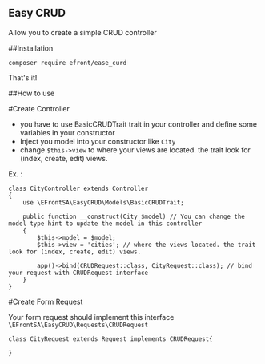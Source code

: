 ## Easy CRUD

Allow you to create a simple CRUD controller

##Installation

````
composer require efront/ease_curd
````

That's it!


##How to use

#Create Controller

* you have to use BasicCRUDTrait trait in your controller and define some variables in your constructor
* Inject you model into your constructor like `City`
* change `$this->view` to where your views are located. the trait look for (index, create, edit) views.

Ex. :
````
class CityController extends Controller
{
    use \EFrontSA\EasyCRUD\Models\BasicCRUDTrait;

    public function __construct(City $model) // You can change the model type hint to update the model in this controller
    {
        $this->model = $model;
        $this->view = 'cities'; // where the views located. the trait look for (index, create, edit) views.

        app()->bind(CRUDRequest::class, CityRequest::class); // bind your request with CRUDRequest interface
    }
}
````


#Create Form Request

Your form request should implement this interface `\EFrontSA\EasyCRUD\Requests\CRUDRequest`

````
class CityRequest extends Request implements CRUDRequest{

}
````